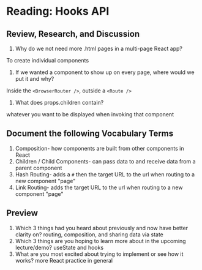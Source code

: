 # Reading: Hooks API

## Review, Research, and Discussion
1. Why do we not need more .html pages in a multi-page React app?

To create individual components
1. If we wanted a component to show up on every page, where would we put it and why?

Inside the `<BrowserRouter />`, outside a `<Route />`
1. What does props.children contain?

whatever you want to be displayed when invoking that component


## Document the following Vocabulary Terms
1. Composition- how components are built from other components in React
1. Children / Child Components- can pass data to and receive data from a parent component
1. Hash Routing- adds a `#` then the target URL to the url when routing to a new component "page"
1. Link Routing- adds the target URL to the url when routing to a new component "page"

## Preview
1. Which 3 things had you heard about previously and now have better clarity on?
routing, composition, and sharing data via state
1. Which 3 things are you hoping to learn more about in the upcoming lecture/demo?
useState and hooks
1. What are you most excited about trying to implement or see how it works?
more React practice in general